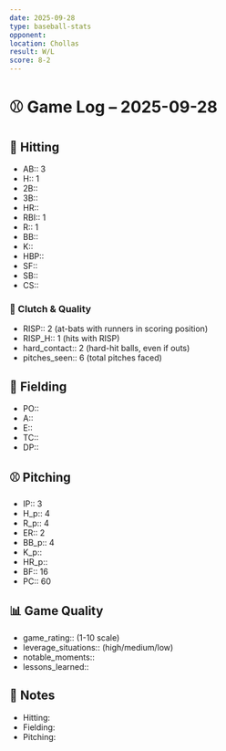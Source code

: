 ```yaml
---
date: 2025-09-28
type: baseball-stats
opponent: 
location: Chollas
result: W/L
score: 8-2
---
```


# ⚾️ Game Log – 2025-09-28

## 🥎 Hitting
- AB:: 3
- H:: 1
- 2B::
- 3B::
- HR::
- RBI:: 1
- R:: 1
- BB::
- K::
- HBP::
- SF::
- SB::
- CS::

### 🎯 Clutch & Quality
- RISP:: 2 (at-bats with runners in scoring position)
- RISP_H:: 1 (hits with RISP)
- hard_contact:: 2 (hard-hit balls, even if outs)
- pitches_seen:: 6 (total pitches faced) 

## 🧤 Fielding
- PO:: 
- A:: 
- E:: 
- TC:: 
- DP:: 

## ⚾️ Pitching
- IP:: 3
- H_p:: 4
- R_p:: 4
- ER:: 2
- BB_p:: 4
- K_p:: 
- HR_p::
- BF:: 16
- PC:: 60

## 📊 Game Quality
- game_rating:: (1-10 scale)
- leverage_situations:: (high/medium/low)
- notable_moments::
- lessons_learned::

## 📝 Notes
- Hitting:
- Fielding:
- Pitching: